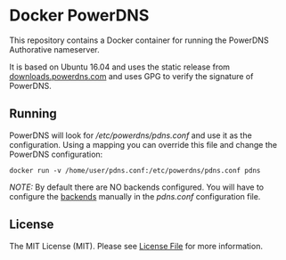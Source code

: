# Docker PowerDNS
This repository contains a Docker container for running the PowerDNS Authorative nameserver.

It is based on Ubuntu 16.04 and uses the static release from [downloads.powerdns.com](https://downloads.powerdns.com/releases/) and uses GPG to verify the signature of PowerDNS.

## Running
PowerDNS will look for */etc/powerdns/pdns.conf* and use it as the configuration. Using a mapping you can override this file and change the PowerDNS configuration:


    docker run -v /home/user/pdns.conf:/etc/powerdns/pdns.conf pdns


*NOTE:* By default there are NO backends configured. You will have to configure the [backends](https://docs.powerdns.com/md/authoritative/#backends) manually in the *pdns.conf* configuration file.

## License

The MIT License (MIT). Please see [License File](LICENSE) for more information.
